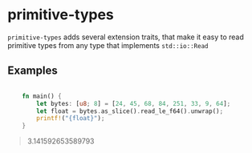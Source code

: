 # primitive-types

`primitive-types` adds several extension traits, that make it easy to read primitive types from any type that implements `std::io::Read`

## Examples

```rust

    fn main() {
        let bytes: [u8; 8] = [24, 45, 68, 84, 251, 33, 9, 64];
        let float = bytes.as_slice().read_le_f64().unwrap();
        printf!("{float}");
    }

```
> 3.141592653589793